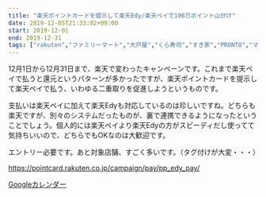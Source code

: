 ```yaml
---
title: "楽天ポイントカードを提示して楽天Edy/楽天ペイで100万ポイント山分け"
date: 2019-12-05T21:33:02+09:00
start: 2019-12-01
end: 2019-12-31
tags: ["rakuten","ファミリーマート","大戸屋","くら寿司","すき家","PRONTO","マクドナルド","ミスタードーナツ","リンガーハット","ロイヤルホスト","ココカラファイン","サンドラッグ","ダイコクドラッグ","ツルハ","福太郎","ビックカメラ"]
---
```


12月1日から12月31日まで、楽天で変わったキャンペーンです。これまで楽天ペイで払うと還元というパターンが多かったですが、楽天ポイントカードを提示して楽天ペイで払う、いわゆる二重取りを促進しようというものです。

支払いは楽天ペイに加えて楽天Edyも対応しているのは珍しいですね。どちらも楽天ですが、別々のシステムだったものが、裏で連携できるようになったということでしょう。個人的には楽天ペイより楽天Edyの方がスピーディだし使ってて気持ちいいので、どちらでもOKなのは大歓迎です。

エントリー必要です。あと対象店舗、すごく多いです。（タグ付けが大変・・・）

https://pointcard.rakuten.co.jp/campaign/pay/pp_edy_pay/


[Googleカレンダー](http://www.google.com/calendar/event?action=TEMPLATE&text=%E6%A5%BD%E5%A4%A9%E3%83%9D%E3%82%A4%E3%83%B3%E3%83%88%E3%82%AB%E3%83%BC%E3%83%89%E3%82%92%E6%8F%90%E7%A4%BA%E3%81%97%E3%81%A6%E6%A5%BD%E5%A4%A9Edy/%E6%A5%BD%E5%A4%A9%E3%83%9A%E3%82%A4%E3%81%A7100%E4%B8%87%E3%83%9D%E3%82%A4%E3%83%B3%E3%83%88%E5%B1%B1%E5%88%86%E3%81%91&dates=20191201/20191231&details=https://pokanpo.com/posts/20191231_rakuten_point/)
